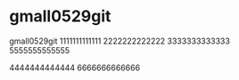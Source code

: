 # gmall0529git
gmall0529git
1111111111111
2222222222222
3333333333333
5555555555555

4444444444444
6666666666666